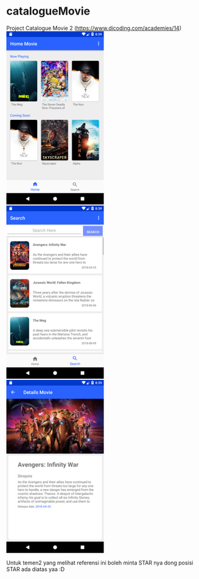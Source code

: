 # catalogueMovie
Project Catalogue Movie 2 (https://www.dicoding.com/academies/14)
<img src="Images/1.png" width="256">&nbsp;&nbsp;&nbsp;
<img src="Images/2.png" width="256">&nbsp;&nbsp;&nbsp;
<img src="Images/3.png" width="256">

Untuk temen2 yang melihat referensi ini boleh minta STAR nya dong posisi STAR ada diatas yaa :D
